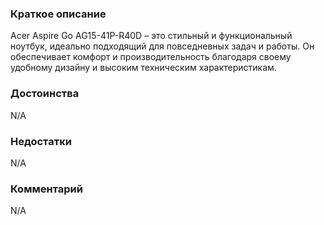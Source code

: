 ### **Краткое описание**
Acer Aspire Go AG15-41P-R40D – это стильный и функциональный ноутбук, идеально подходящий для повседневных задач и работы. Он обеспечивает комфорт и производительность благодаря своему удобному дизайну и высоким техническим характеристикам.

### **Достоинства**
N/A

### **Недостатки**
N/A

### **Комментарий**
N/A
